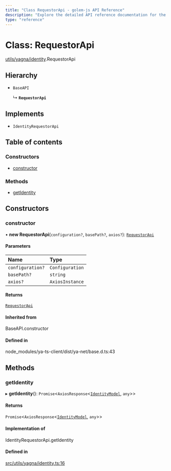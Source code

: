 ```yaml
---
title: "Class RequestorApi - golem-js API Reference"
description: "Explore the detailed API reference documentation for the Class RequestorApi within the golem-js SDK for the Golem Network."
type: "reference"
---
```

# Class: RequestorApi

[utils/yagna/identity](../modules/utils_yagna_identity).RequestorApi

## Hierarchy

- `BaseAPI`

  ↳ **`RequestorApi`**

## Implements

- `IdentityRequestorApi`

## Table of contents

### Constructors

- [constructor](utils_yagna_identity.RequestorApi#constructor)

### Methods

- [getIdentity](utils_yagna_identity.RequestorApi#getidentity)

## Constructors

### constructor

• **new RequestorApi**(`configuration?`, `basePath?`, `axios?`): [`RequestorApi`](utils_yagna_identity.RequestorApi)

#### Parameters

| Name | Type |
| :------ | :------ |
| `configuration?` | `Configuration` |
| `basePath?` | `string` |
| `axios?` | `AxiosInstance` |

#### Returns

[`RequestorApi`](utils_yagna_identity.RequestorApi)

#### Inherited from

BaseAPI.constructor

#### Defined in

node_modules/ya-ts-client/dist/ya-net/base.d.ts:43

## Methods

### getIdentity

▸ **getIdentity**(): `Promise`\<`AxiosResponse`\<[`IdentityModel`](../interfaces/utils_yagna_identity.IdentityModel), `any`\>\>

#### Returns

`Promise`\<`AxiosResponse`\<[`IdentityModel`](../interfaces/utils_yagna_identity.IdentityModel), `any`\>\>

#### Implementation of

IdentityRequestorApi.getIdentity

#### Defined in

[src/utils/yagna/identity.ts:16](https://github.com/golemfactory/golem-js/blob/effec9a/src/utils/yagna/identity.ts#L16)
